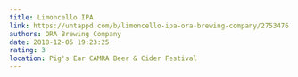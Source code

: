 ```yaml
---
title: Limoncello IPA
link: https://untappd.com/b/limoncello-ipa-ora-brewing-company/2753476
authors: ORA Brewing Company
date: 2018-12-05 19:23:25
rating: 3
location: Pig's Ear CAMRA Beer & Cider Festival
---
```

